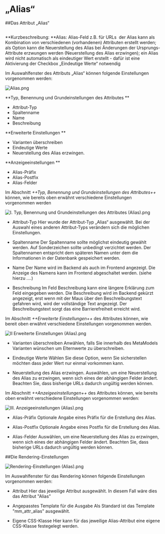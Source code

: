# „Alias“

##Das Attribut „Alias“
##

**Kurzbeschreibung:
**Alias: Alias-Feld z.B. für URLs  der Alias kann als Kombination von verschiedenen (vorhandenen) Attributen erstellt werden; als Option kann die Neuerstellung des Alias bei Änderungen der Ursprungs-Attribute erzwungen werden (Neuerstellung des Alias erzwingen); ein Alias wird nicht automatisch als eindeutiger Wert erstellt - dafür ist eine Aktivierung der Checkbox „Eindeutige Werte“ notwendig 

Im Auswahlfenster des Attributs „Alias“ können folgende Einstellungen vorgenommen werden:

![Alias.png](http://)

**Typ, Benennung und Grundeinstellungen des Attributes
**

- Attribut-Typ
- Spaltenname
- Name
- Beschreibung


**Erweiterte Einstellungen
**

- Varianten überschreiben
- Eindeutige Werte
- Neuerstellung des Alias erzwingen.


**Anzeigeeinstellungen
**

- Alias-Präfix
- Alias-Postfix
- Alias-Felder

Im Abschnitt *++Typ, Benennung und Grundeinstellungen des Attributes++* können, wie bereits oben erwähnt verschiedene Einstellungen vorgenommen werden

![I. Typ, Benennung und Grundeinstellungen des Attributes (Alias).png
](http://)

- Attribut-Typ
Hier wurde der Attribut-Typ „Alias“ ausgewählt. Bei der Auswahl eines anderen Attribut-Typs verändern sich die möglichen Einstellungen.

- Spaltenname
Der Spaltenname sollte möglichst eindeutig gewählt werden. Auf Sonderzeichen sollte unbedingt verzichtet werden. Der Spaltennamen entspricht dem späteren Namen unter dem die Informationen in der Datenbank gespeichert werden.

- Name
Der Name wird im Backend als auch im Frontend angezeigt. Die Anzeige des Namens kann im Frontend abgeschaltet werden. (siehe hierzu ....)

- Beschreibung
Im Feld Beschreibung kann eine längere Erklärung zum Feld eingegeben werden. Die Beschreibung wird im Backend gekürzt angezeigt, erst wenn mit der Maus über den Beschreibungstext gefahren wird, wird der vollständige Text angezeigt.
Der Beschreibungstext sorgt das eine Barrierefreiheit erreicht wird.

Im Abschnitt *++Erweiterte Einstellungen++* des Attributes können, wie bereit oben erwähnt verschiedene Einstellungen vorgenommen werden.

![II Erweiterte Einstellungen (Alias).png](http://)

- Varianten überschreiben
Anwählen, falls Sie innerhalb des MetaModels Varianten wünschen um Elternwerte zu überschreiben.

- Eindeutige Werte
Wählen Sie diese Option, wenn Sie sicherstellen möchten dass jeder Wert nur einmal vorkommen kann.

- Neuerstellung des Alias erzwingen.
Auswählen, um eine Neuerstellung des Alias zu erzwingen, wenn sich eines der abhängigen Felder ändert. Beachten Sie, dass bisherige URLs dadurch ungültig werden können.


Im Abschnitt *++Anzeigeeinstellungen++* des Attributes können, wie bereits oben erwähnt verschiedene Einstellungen vorgenommen werden:

![III. Anzeigeeinstellungen (Alias).png](http://)

- Alias-Präfix
Optionale Angabe eines Präfix für die Erstellung des Alias.

- Alias-Postfix
Optionale Angabe eines Postfix für die Erstellung des Alias.

- Alias-Felder
Auswählen, um eine Neuerstellung des Alias zu erzwingen, wenn sich eines der abhängigen Felder ändert. Beachten Sie, dass bisherige URLs dadurch ungültig werden können.


##Die Rendering-Einstellungen

![Rendering-Einstellungen (Alias).png](http://)

Im Auswahlfenster für das Rendering können folgende Einstellungen vorgenommen werden:

- Attribut
Hier das jeweilige Attribut ausgewählt. In diesem Fall wäre dies das Attribut "Alias"

- Angepasstes Template für die Ausgabe
Als Standard ist das Template "mm_attr_alias" ausgewählt.

- Eigene CSS-Klasse
Hier kann für das jeweilige Alias-Attribut eine eigene CSS-Klasse festegelegt werden.

